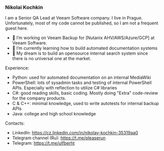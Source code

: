 ### Nikolai Kochkin

I am a Senior QA Lead at Veeam Software company. I live in Prague. Unfortunately, most of my code cannot be published, so I am not a frequent guest here.

- 🔭 I’m working on Veeam Backup for [Nutanix AHV/AWS/Azure/GCP] at Veeam Software. 
- 🌱 I’m currently learning how to build automated documentation systems
- 🤔 My dream is to build an opensource internal search system since there is no universal one at the market.

Experience:
- Python: used for automated documentation on an internal MediaWiki
- PowerShell: lots of sysadmin tasks and testing of internal PowerShell APIs. Especially with reflection to utilize C# libraries
- C#: good reading skills, basic coding. Mostly doing "Extra" code-review for the company products. 
- C & C++: minimal knowledge, used to write autotests for internal backup APIs
- Java: college and high school knowledge

Contacts:
* LinkedIn: https://cz.linkedin.com/in/nikolay-kochkin-35319aa0
* Telegram channel (Ru): https://t.me/pleaserun
* Telegram: https://t.me/ulfberht
